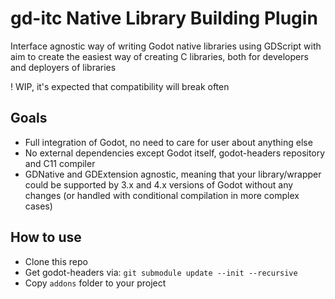 # gd-itc Native Library Building Plugin
Interface agnostic way of writing Godot native libraries using GDScript
with aim to create the easiest way of creating C libraries, both for developers and deployers of libraries

! WIP, it's expected that compatibility will break often

## Goals
- Full integration of Godot, no need to care for user about anything else
- No external dependencies except Godot itself, godot-headers repository and C11 compiler
- GDNative and GDExtension agnostic, meaning that your library/wrapper could be supported by 3.x and 4.x versions of Godot without any changes (or handled with conditional compilation in more complex cases)

## How to use
- Clone this repo
- Get godot-headers via: `git submodule update --init --recursive`
- Copy `addons` folder to your project
